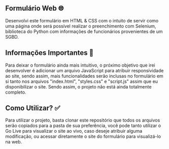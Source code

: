 <h2> Formulário Web 🌐 </h2>

<p> Desenvolvi este formulário em HTML & CSS com o intuito de servir como uma página onde será possível realizar o preenchimento com Selenium, biblioteca do Python com informações de funcionários provenientes de um SGBD. </p>

<h2> Informações Importantes 🛑 </h2>

<p> Para deixar o formulário ainda mais intuitivo, o próximo objetivo que irei desenvolver é adicionar um arquivo JavaScript para atribuir responsividade ao site, sendo assim, mais funcionalidades serão inclusas no formulário em si tanto nos arquivos "index.html", "styles.css" e "script.js" assim que eu disponibilizar o site. Sendo assim, o projeto não está ainda totalmente completo. </p>

<h2> Como Utilizar? ✅ </h2>

<p> Para utilizar o projeto, basta clonar este repositório que todos os arquivos serão copiados para a pasta de sua preferência, você pode tanto utilizar o Go Live para visualizar o site ao vivo, caso deseje atribuir alguma modificação, ou acessar diretamente o site do formulário para visualizá-lo na web. </p>
